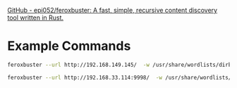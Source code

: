 
[GitHub - epi052/feroxbuster: A fast, simple, recursive content discovery tool written in Rust.](https://github.com/epi052/feroxbuster)

# Example Commands 

```bash
feroxbuster --url http://192.168.149.145/  -w /usr/share/wordlists/dirbuster/directory-list-2.3-medium.txt -x "txt,html,php,asp,aspx,jsp"
```

```bash
feroxbuster --url http://192.168.33.114:9998/  -w /usr/share/wordlists/dirb/big.txt  -x "txt,html,php,asp,aspx,jsp" -t 200
```